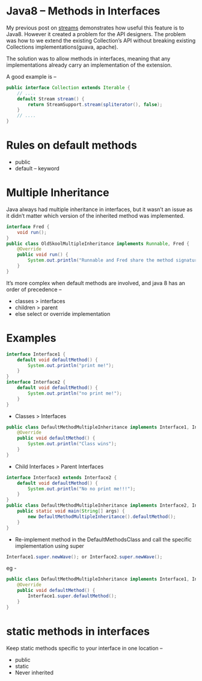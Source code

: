 # Java8 – Methods in Interfaces

My previous post on [streams](https://www.javabullets.com/2017/02/07/java-8-streams-cookbook/) demonstrates how useful this feature is to Java8. However it created a problem for the API designers. The problem was how to we extend the existing Collection’s API without breaking existing Collections implementations(guava, apache).

The solution was to allow methods in interfaces, meaning that any implementations already carry an implementation of the extension.

A good example is –

```java
public interface Collection extends Iterable {
    // ....
    default Stream stream() {
        return StreamSupport.stream(spliterator(), false);
    }
    // ....
}
```

# Rules on default methods

* public
* default – keyword

# Multiple Inheritance

Java always had multiple inheritance in interfaces, but it wasn’t an issue as it didn’t matter which version of the inherited method was implemented.

```java
interface Fred {
    void run();
}
public class OldSkoolMultipleInheritance implements Runnable, Fred {
    @Override
    public void run() {
        System.out.println("Runnable and Fred share the method signature run()");
    }
}
```

It’s more complex when default methods are involved, and java 8 has an order of precedence –

* classes > interfaces
* children > parent
* else select or override implementation

# Examples

```java
interface Interface1 {
    default void defaultMethod() {
        System.out.println("print me!");
    }
}
interface Interface2 {
    default void defaultMethod() {
        System.out.println("no print me!");
    }
}
```

* Classes > Interfaces

```java
public class DefaultMethodMultipleInheritance implements Interface1, Interface2 {
    @Override
    public void defaultMethod() {
        System.out.println("Class wins");
    }
}
```

* Child Interfaces > Parent Interfaces


```java runnable
interface Interface3 extends Interface2 {
    default void defaultMethod() {
        System.out.println("No no print me!!!");
    }
}
public class DefaultMethodMultipleInheritance implements Interface2, Interface3 {
    public static void main(String[] args) {
        new DefaultMethodMultipleInheritance().defaultMethod();
    }
}
```

* Re-implement method in the DefaultMethodsClass and call the specific implementation using super

```java
Interface1.super.newWave(); or Interface2.super.newWave();
```

eg -

```java
public class DefaultMethodMultipleInheritance implements Interface1, Interface2 {
    @Override
    public void defaultMethod() {
        Interface1.super.defaultMethod();
    }
}
```

# static methods in interfaces

Keep static methods specific to your interface in one location –

* public
* static
* Never inherited
